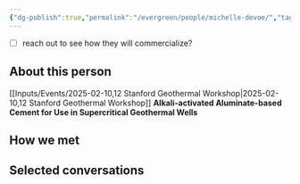 ```yaml
---
{"dg-publish":true,"permalink":"/evergreen/people/michelle-devoe/","tags":["people","geo_eco"]}
---
```



- [ ] reach out to see how they will commercialize?
## About this person
[[Inputs/Events/2025-02-10,12 Stanford Geothermal Workshop\|2025-02-10,12 Stanford Geothermal Workshop]]
************Alkali-activated Aluminate-based Cement for Use in Supercritical Geothermal Wells************


## How we met


## Selected conversations
